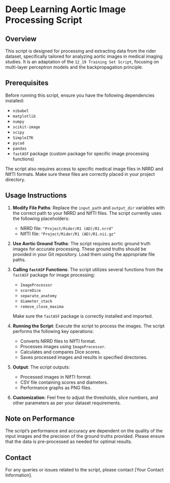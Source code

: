 # Deep Learning Aortic Image Processing Script

## Overview
This script is designed for processing and extracting data from the rider dataset, specifically tailored for analyzing aortic images in medical imaging studies. It is an adaptation of the `12_19 Training Set Script`, focusing on multi-layer perceptron models and the backpropagation principle.

## Prerequisites
Before running this script, ensure you have the following dependencies installed:
- `nibabel`
- `matplotlib`
- `numpy`
- `scikit-image`
- `scipy`
- `SimpleITK`
- `pycad`
- `pandas`
- `fastASF` package (custom package for specific image processing functions)

The script also requires access to specific medical image files in NRRD and NIfTI formats. Make sure these files are correctly placed in your project directory.

## Usage Instructions
1. **Modify File Paths**: Replace the `input_path` and `output_dir` variables with the correct path to your NRRD and NIfTI files. The script currently uses the following placeholders:
   - NRRD file: `"Project/Rider/R1 (AD)/R1.nrrd"`
   - NIfTI file: `"Project/Rider/R1 (AD)/R1.nii.gz"`

2. **Use Aortic Ground Truths**: The script requires aortic ground truth images for accurate processing. These ground truths should be provided in your Git repository. Load them using the appropriate file paths.

3. **Calling `fastASF` Functions**: The script utilizes several functions from the `fastASF` package for image processing:
   - `ImageProcessor`
   - `scoreDice`
   - `separate_anatomy`
   - `diameter_stack`
   - `remove_close_maxima`

   Make sure the `fastASF` package is correctly installed and imported.

4. **Running the Script**: Execute the script to process the images. The script performs the following key operations:
   - Converts NRRD files to NIfTI format.
   - Processes images using `ImageProcessor`.
   - Calculates and compares Dice scores.
   - Saves processed images and results in specified directories.

5. **Output**: The script outputs:
   - Processed images in NIfTI format.
   - CSV file containing scores and diameters.
   - Performance graphs as PNG files.

6. **Customization**: Feel free to adjust the thresholds, slice numbers, and other parameters as per your dataset requirements.

## Note on Performance
The script’s performance and accuracy are dependent on the quality of the input images and the precision of the ground truths provided. Please ensure that the data is pre-processed as needed for optimal results.

## Contact
For any queries or issues related to the script, please contact [Your Contact Information].
